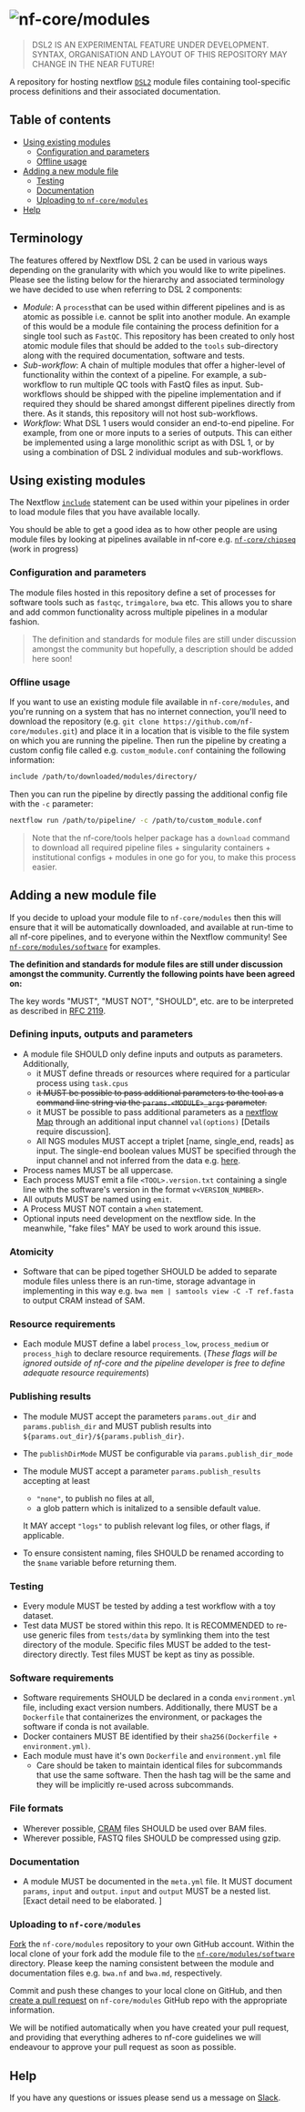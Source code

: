 # ![nf-core/modules](docs/images/nfcore-modules_logo.png)

> DSL2 IS AN EXPERIMENTAL FEATURE UNDER DEVELOPMENT. SYNTAX, ORGANISATION AND LAYOUT OF THIS REPOSITORY MAY CHANGE IN THE NEAR FUTURE!

A repository for hosting nextflow [`DSL2`](https://www.nextflow.io/docs/edge/dsl2.htmlhttps://www.nextflow.io/docs/edge/dsl2.html) module files containing tool-specific process definitions and their associated documentation.

## Table of contents

- [Using existing modules](#using-existing-modules)
    - [Configuration and parameters](#configuration-and-parameters)
    - [Offline usage](#offline-usage)
- [Adding a new module file](#adding-a-new-module-file)
    - [Testing](#testing)
    - [Documentation](#documentation)
    - [Uploading to `nf-core/modules`](#uploading-to-nf-coremodules)
- [Help](#help)

## Terminology

The features offered by Nextflow DSL 2 can be used in various ways depending on the granularity with which you would like to write pipelines. Please see the listing below for the hierarchy and associated terminology we have decided to use when referring to DSL 2 components:

- *Module*: A `process`that can be used within different pipelines and is as atomic as possible i.e. cannot be split into another module. An example of this would be a module file containing the process definition for a single tool such as `FastQC`. This repository has been created to only host atomic module files that should be added to the `tools` sub-directory along with the required documentation, software and tests.
- *Sub-workflow*: A chain of multiple modules that offer a higher-level of functionality within the context of a pipeline. For example, a sub-workflow to run multiple QC tools with FastQ files as input. Sub-workflows should be shipped with the pipeline implementation and if required they should be shared amongst different pipelines directly from there. As it stands, this repository will not host sub-workflows.
- *Workflow*: What DSL 1 users would consider an end-to-end pipeline. For example, from one or more inputs to a series of outputs. This can either be implemented using a large monolithic script as with DSL 1, or by using a combination of DSL 2 individual modules and sub-workflows.

## Using existing modules

The Nextflow [`include`](https://www.nextflow.io/docs/edge/dsl2.html#modules-include) statement can be used within your pipelines in order to load module files that you have available locally.

You should be able to get a good idea as to how other people are using module files by looking at pipelines available in nf-core e.g. [`nf-core/chipseq`](https://github.com/nf-core/chipseq/tree/dev) (work in progress)

### Configuration and parameters

The module files hosted in this repository define a set of processes for software tools such as `fastqc`, `trimgalore`, `bwa` etc. This allows you to share and add common functionality across multiple pipelines in a modular fashion.

> The definition and standards for module files are still under discussion amongst the community but hopefully, a description should be added here soon!

### Offline usage

If you want to use an existing module file available in `nf-core/modules`, and you're running on a system that has no internet connection, you'll need to download the repository (e.g. `git clone https://github.com/nf-core/modules.git`) and place it in a location that is visible to the file system on which you are running the pipeline. Then run the pipeline by creating a custom config file called e.g. `custom_module.conf` containing the following information:

```bash
include /path/to/downloaded/modules/directory/
```

Then you can run the pipeline by directly passing the additional config file with the `-c` parameter:

```bash
nextflow run /path/to/pipeline/ -c /path/to/custom_module.conf
```

> Note that the nf-core/tools helper package has a `download` command to download all required pipeline
> files + singularity containers + institutional configs + modules in one go for you, to make this process easier.

## Adding a new module file

If you decide to upload your module file to `nf-core/modules` then this will
ensure that it will be automatically downloaded, and available at run-time to
all nf-core pipelines, and to everyone within the Nextflow community! See
[`nf-core/modules/software`](https://github.com/nf-core/modules/tree/master/software)
for examples.

**The definition and standards for module files are still under discussion
amongst the community. Currently the following points have been agreed on:**

The key words "MUST", "MUST NOT", "SHOULD", etc. are to be interpreted as described in [RFC 2119](https://tools.ietf.org/html/rfc2119).

### Defining inputs, outputs and parameters
- A module file SHOULD only define inputs and outputs as parameters. Additionally,
    - it MUST define threads or resources where required for a particular process using `task.cpus`
    - ~~it MUST be possible to pass additional parameters to the tool as a command line string via the `params.<MODULE>_args` parameter.~~
    - it MUST be possible to pass additional parameters as a [nextflow Map](https://www.nextflow.io/docs/latest/script.html#maps) through an additional input channel `val(options)` [Details require discussion].
    - All NGS modules MUST accept a triplet [name, single_end, reads] as input. The single-end boolean values MUST be specified through the input channel and not inferred from the data e.g. [here](https://github.com/nf-core/tools/blob/028a9b3f9d1ad044e879a1de13d3c3a25a06b9a7/nf_core/pipeline-template/%7B%7Bcookiecutter.name_noslash%7D%7D/modules/nf-core/fastqc.nf#L13).
- Process names MUST be all uppercase.
- Each process MUST emit a file `<TOOL>.version.txt` containing a single line with the software's version in the format `v<VERSION_NUMBER>`.
- All outputs MUST be named using `emit`.
- A Process MUST NOT contain a `when` statement.
- Optional inputs need development on the nextflow side. In the meanwhile, "fake files" MAY be used to work around this issue.

### Atomicity
- Software that can be piped together SHOULD be added to separate module files unless there is an run-time, storage advantage in implementing in this way e.g. `bwa mem | samtools view -C -T ref.fasta` to output CRAM instead of SAM.

### Resource requirements
- Each module MUST define a label `process_low`, `process_medium` or `process_high` to declare resource requirements. (*These flags will be ignored outside of nf-core and the pipeline developer is free to define adequate resource requirements*)

### Publishing results
- The module MUST accept the parameters `params.out_dir` and `params.publish_dir` and MUST publish results into `${params.out_dir}/${params.publish_dir}`.
- The `publishDirMode` MUST be configurable via `params.publish_dir_mode`
- The module MUST accept a parameter `params.publish_results` accepting at least
    - `"none"`, to publish no files at all,
    - a glob pattern which is initalized to a sensible default value.

    It MAY accept `"logs"` to publish relevant log files, or other flags, if applicable.

- To ensure consistent naming, files SHOULD be renamed according to the `$name` variable before returning them.

### Testing
- Every module MUST be tested by adding a test workflow with a toy dataset.
- Test data MUST be stored within this repo. It is RECOMMENDED to re-use generic files from `tests/data` by symlinking them into the test directory of the module. Specific files MUST be added to the test-directory directly. Test files MUST be kept as tiny as possible.

### Software requirements
- Software requirements SHOULD be declared in a conda `environment.yml` file, including exact version numbers. Additionally, there MUST be a `Dockerfile` that containerizes the environment, or packages the software if conda is not available.
- Docker containers MUST BE identified by their `sha256(Dockerfile + environment.yml)`.
- Each module must have it's own `Dockerfile` and `environment.yml` file
    - Care should be taken to maintain identical files for subcommands that use the same software. Then the hash tag will be the same and they will be implicitly re-used across subcommands.

### File formats
- Wherever possible, [CRAM](https://en.wikipedia.org/wiki/CRAM_(file_format)) files SHOULD be used over BAM files.
- Wherever possible, FASTQ files SHOULD be compressed using gzip.

### Documentation
- A module MUST be documented in the `meta.yml` file. It MUST document `params`, `input` and `output`. `input` and `output` MUST be a nested list. [Exact detail need to be elaborated. ]

### Uploading to `nf-core/modules`

[Fork](https://help.github.com/articles/fork-a-repo/) the `nf-core/modules` repository to your own GitHub account. Within the local clone of your fork add the module file to the [`nf-core/modules/software`](https://github.com/nf-core/modules/tree/master/software) directory. Please keep the naming consistent between the module and documentation files e.g. `bwa.nf` and `bwa.md`, respectively.

Commit and push these changes to your local clone on GitHub, and then [create a pull request](https://help.github.com/articles/creating-a-pull-request-from-a-fork/) on `nf-core/modules` GitHub repo with the appropriate information.

We will be notified automatically when you have created your pull request, and providing that everything adheres to nf-core guidelines we will endeavour to approve your pull request as soon as possible.

## Help

If you have any questions or issues please send us a message on [Slack](https://nf-co.re/join/slack).
